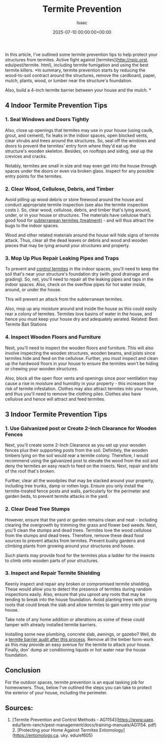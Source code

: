 ﻿---
title: Termite Prevention
description: In this article, I've outlined some termite prevention tips to help protect your structures from termites. Active fight against termites , including termite...
slug: /termite-prevention/
date: 2025-07-10 00:00:00+00:00
lastmod: 2025-07-10 00:00:00+03:00
author: Isaac
categories:
- Guide
- Termites
tags:
- guide
- termite
- prevention
layout: post
---

In this article, I've outlined some termite prevention tips to help protect your structures from termites. Active fight against [termites](http://npic.orst. edu/pest/termite. html), including termite fumigation and using the best termite killers. *In summary, termite prevention starts by reducing the wood-to-soil contract around the structures, remove the cardboard, paper, mulch, plants, wood, or lumber near the structure's foundation.

Also, build a 4-inch termite barrier between your house and the mulch. *

##  4 Indoor Termite Prevention Tips

###  1. Seal Windows and Doors Tightly

Also, close up openings that termites may use in your house (using caulk, grout, and cement), fix leaks in the indoor spaces, open blocked vents, clear shrubs and trees around the structures. So, seal off the windows and doors to prevent the termites' entry form where they'd eat up the structure's wooden skeleton. Besides, on rooftops and siding, seal up the crevices and cracks.

Notably, termites are small in size and may even get into the house through spaces under the doors or even via broken glass. Inspect for any possible entry points for the termites.

###  2. Clear Wood, Cellulose, Debris, and Timber

Avoid pilling up wood debris or store firewood around the house and conduct appropriate termite inspection (see also the termite inspection costs ). So, clear wood, cellulose, debris, and timber that's lying around, under, or in your house or structures. The materials have cellulose that's good food for [subterranean termites (treatment)](https://pestpolicy.com/subterranean-termites-treatment/) - and will thus attract the bugs to the indoor spaces.

Wood and other related materials around the house will hide signs of termite attack. Thus, clear all the dead leaves or debris and wood and wooden pieces that may be lying around your structures and property.

###  3. Mop Up Plus Repair Leaking Pipes and Traps

To prevent and [control termites](https://pestpolicy.com/top-7-natural-termite-control-can-easily/) in the indoor spaces, you'll need to keep the soil that's near your structure's foundation dry (with good drainage and grading). So, net, you'll need to repair all the leaking pipes and taps in the indoor spaces. Also, check on the overflow pipes for hot water inside, around, or under the house.

This will prevent an attack from the subterranean termites.

Also, mop up any moisture around and inside the house as this could easily rear a colony of termites. Termites love basins of water in the house, and hence you must keep your house dry and adequately aerated. Related: Best Termite Bait Stations

###  4. Inspect Wooden Floors and Furniture

Next, you'll need to inspect the wooden floors and furniture. This will also involve inspecting the wooden structures, wooden beams, and joists since termites hide and feed on the cellulose. Further, you must inspect and clean up the hardwood floors in your house to ensure the termites won't be hiding or chewing your wooden structures.

Also, block all the open floor vents and openings since poor ventilation may cause a rise in moisture and humidity in your property - this increases the risk of termite infestation. Clothes may also attract termites into your house, and thus you'll need to remove the clothing piles. Clothes also have cellulose and hence will attract and feed termites.

##  3 Indoor Termite Prevention Tips

###  1. Use Galvanized post or Create 2-Inch Clearance for Wooden Fences

Next, you'll create some 2-Inch Clearance as you set up your wooden fences plus their supporting posts from the soil. Definitely, the wooden timbers lying on the soil would rear a termite colony. Therefore, I would recommend using the galvanized post to elevate the wood from the soil and deny the termites an easy reach to feed on the insects. Next, repair and bits of the roof that's broken.

Further, clear all the woodpiles that may be stacked around your property, including tree trunks, damp or rotten logs. Ensure you only install the termite-treated fence posts and walls, particularly for the perimeter and garden beds, to prevent termite attacks in the yard.

###  2. Clear Dead Tree Stumps

However, ensure that the yard or garden remains clean and neat - including clearing the overgrowth by trimming the grass and flower bed weeds. Next, you'll clean the stumps and dead trees. Termites love the wood cellulose from the stumps and dead trees. Therefore, remove these dead food sources to prevent attacks from termites. Prevent bushy gardens and climbing plants from growing around your structures and house.

Such plants may provide food for the termites plus a ladder for the insects to climb onto wooden parts of your structures.

###  3. Inspect and Repair Termite Shielding

Keenly inspect and repair any broken or compromised termite shielding. These would allow you to detect the presence of termites during random inspections easily. Also, ensure that you uproot any roots that may be tending to break into the house foundation. Avoid planting trees with strong roots that could break the slab and allow termites to gain entry into your house.

Take note of any home addition or alterations as some of these could tamper with already installed termite barriers.

Installing some new plumbing, concrete slab, awnings, or gazebo? Well, do a [termite barrier audit after this process](https://pestpolicy.com/termite-fumigation/). Remove all the timber form-work as this may provide an easy avenue for the termite to attack your house. Finally, don' dump air conditioning liquids or hot water near the house foundation.

##  Conclusion

For the outdoor spaces, termite prevention is an equal tasking job for homeowners. Thus, below I've outlined the steps you can take to protect the exterior of your house, including the perimeter.

##  Sources:

1. [Termite Prevention and Control Methods - AG1154](https://www.uaex. edu/farm-ranch/pest-management/docs/training-manuals/AG1154. pdf) 2. [Protecting your Home Against Termites Entomology](https://entomology.ca. uky. edu/ef605)


